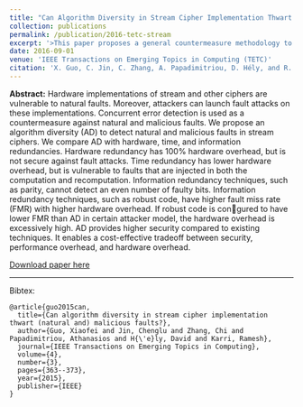 ```yaml
---
title: "Can Algorithm Diversity in Stream Cipher Implementation Thwart (Natural and) Malicious Faults?"
collection: publications
permalink: /publication/2016-tetc-stream
excerpt: '>This paper proposes a general countermeasure methodology to protect stream ciphers from fault injection attacks. It exploits the diversity in the algorithms of stream ciphers.' 
date: 2016-09-01
venue: 'IEEE Transactions on Emerging Topics in Computing (TETC)'
citation: 'X. Guo, C. Jin, C. Zhang, A. Papadimitriou, D. Hély, and R. Karri. (2016).&quot;Can Algorithm Diversity in Stream Cipher Implementation Thwart (Natural and) Malicious Faults?&quot; <i>IEEE Transactions on Emerging Topics in Computing (TETC)</i>.'
---
```


<b>Abstract:</b> Hardware implementations of stream and other ciphers are vulnerable to natural faults. Moreover, attackers can launch fault attacks on these implementations. Concurrent error detection is used as a countermeasure against natural and malicious faults. We propose an algorithm diversity (AD) to detect natural and malicious faults in stream ciphers. We compare AD with hardware, time, and information redundancies. Hardware redundancy has 100% hardware overhead, but is not secure against fault attacks. Time redundancy has lower hardware overhead, but is vulnerable to faults that are injected in both the computation and recomputation. Information redundancy techniques, such as parity, cannot detect an even number of faulty bits. Information redundancy techniques, such as robust code, have higher fault miss rate (FMR) with higher hardware overhead. If robust code is congured to have lower FMR than AD in certain attacker model, the hardware overhead is excessively high. AD provides higher security compared to existing techniques. It enables a cost-effective tradeoff between security, performance overhead, and hardware overhead.

[Download paper here](http://ieeexplore.ieee.org/document/7110553)

---

Bibtex:

```
@article{guo2015can,
  title={Can algorithm diversity in stream cipher implementation thwart (natural and) malicious faults?},
  author={Guo, Xiaofei and Jin, Chenglu and Zhang, Chi and Papadimitriou, Athanasios and H{\'e}ly, David and Karri, Ramesh},
  journal={IEEE Transactions on Emerging Topics in Computing},
  volume={4},
  number={3},
  pages={363--373},
  year={2015},
  publisher={IEEE}
}
```